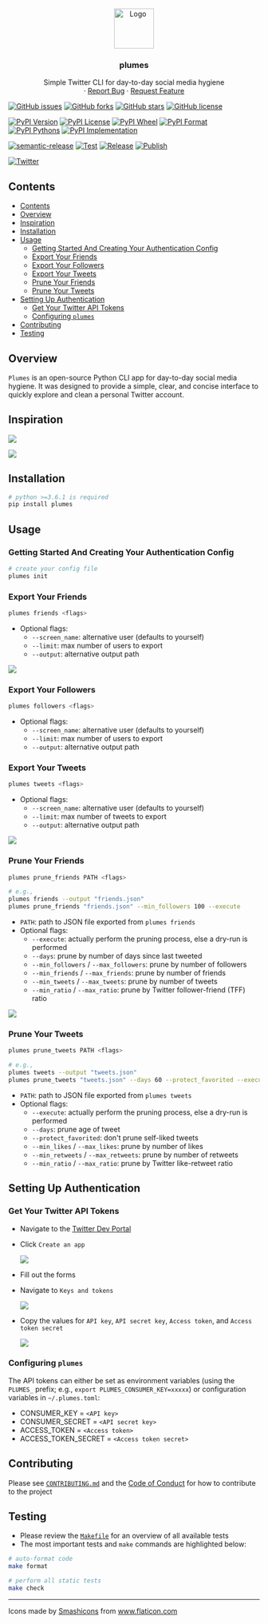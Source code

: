 <br />
<p align="center">
  <a href="https://github.com/nnadeau/plumes">
    <img src="https://raw.githubusercontent.com/nnadeau/plumes/master/media/feather.png" alt="Logo" width="80" height="80">
  </a>

  <h3 align="center">plumes</h3>

  <p align="center">
    Simple Twitter CLI for day-to-day social media hygiene
    <br />
    ·
    <a href="https://github.com/nnadeau/plumes/issues">Report Bug</a>
    ·
    <a href="https://github.com/nnadeau/plumes/issues">Request Feature</a>
  </p>
</p>

[![GitHub issues](https://img.shields.io/github/issues/nnadeau/plumes)](https://github.com/nnadeau/plumes/issues)
[![GitHub forks](https://img.shields.io/github/forks/nnadeau/plumes)](https://github.com/nnadeau/plumes/network)
[![GitHub stars](https://img.shields.io/github/stars/nnadeau/plumes)](https://github.com/nnadeau/plumes/stargazers)
[![GitHub license](https://img.shields.io/github/license/nnadeau/plumes)](https://github.com/nnadeau/plumes/blob/master/LICENSE)

[![PyPI Version](https://img.shields.io/pypi/v/plumes.svg)](https://pypi.python.org/pypi/plumes)
[![PyPI License](https://img.shields.io/pypi/l/plumes.svg)](https://pypi.python.org/pypi/plumes)
[![PyPI Wheel](https://img.shields.io/pypi/wheel/plumes.svg)](https://pypi.python.org/pypi/plumes)
[![PyPI Format](https://img.shields.io/pypi/format/plumes.svg)](https://pypi.python.org/pypi/plumes)
[![PyPI Pythons](https://img.shields.io/pypi/pyversions/plumes.svg)](https://pypi.python.org/pypi/plumes)
[![PyPI Implementation](https://img.shields.io/pypi/implementation/plumes.svg)](https://pypi.python.org/pypi/plumes)

[![semantic-release](https://img.shields.io/badge/%20%20%F0%9F%93%A6%F0%9F%9A%80-semantic--release-e10079.svg)](https://github.com/semantic-release/semantic-release)
[![Test](https://github.com/nnadeau/plumes/workflows/Test/badge.svg)](https://github.com/nnadeau/plumes/actions)
[![Release](https://github.com/nnadeau/plumes/workflows/Release/badge.svg)](https://github.com/nnadeau/plumes/actions)
[![Publish](https://github.com/nnadeau/plumes/workflows/Publish/badge.svg)](https://github.com/nnadeau/plumes/actions)

[![Twitter](https://img.shields.io/twitter/url?style=social&url=https%3A%2F%2Fgithub.com%2Fnnadeau%2Fplumes)](https://twitter.com/intent/tweet?text=Wow:&url=https%3A%2F%2Fgithub.com%2Fnnadeau%2Fplumes)

## Contents

- [Contents](#contents)
- [Overview](#overview)
- [Inspiration](#inspiration)
- [Installation](#installation)
- [Usage](#usage)
  - [Getting Started And Creating Your Authentication Config](#getting-started-and-creating-your-authentication-config)
  - [Export Your Friends](#export-your-friends)
  - [Export Your Followers](#export-your-followers)
  - [Export Your Tweets](#export-your-tweets)
  - [Prune Your Friends](#prune-your-friends)
  - [Prune Your Tweets](#prune-your-tweets)
- [Setting Up Authentication](#setting-up-authentication)
  - [Get Your Twitter API Tokens](#get-your-twitter-api-tokens)
  - [Configuring `plumes`](#configuring-plumes)
- [Contributing](#contributing)
- [Testing](#testing)

## Overview

`Plumes` is an open-source Python CLI app for day-to-day social media hygiene.
It was designed to provide a simple, clear, and concise interface to quickly explore and clean a personal Twitter account.

## Inspiration

[![](media/tweet-panzer.png)](https://twitter.com/panzer/status/943935357673861120)

[![](media/tweet-chrisalbon.png)](https://twitter.com/chrisalbon/status/1295408107078615041)

## Installation

```bash
# python >=3.6.1 is required
pip install plumes
```

## Usage

### Getting Started And Creating Your Authentication Config

```bash
# create your config file
plumes init
```

### Export Your Friends

```bash
plumes friends <flags>
```

- Optional flags:
  - `--screen_name`: alternative user (defaults to yourself)
  - `--limit`: max number of users to export
  - `--output`: alternative output path

![](media/terminal-friends.gif)

### Export Your Followers

```bash
plumes followers <flags>
```

- Optional flags:
  - `--screen_name`: alternative user (defaults to yourself)
  - `--limit`: max number of users to export
  - `--output`: alternative output path

### Export Your Tweets

```bash
plumes tweets <flags>
```

- Optional flags:
  - `--screen_name`: alternative user (defaults to yourself)
  - `--limit`: max number of tweets to export
  - `--output`: alternative output path

![](media/terminal-tweets.gif)

### Prune Your Friends

```bash
plumes prune_friends PATH <flags>

# e.g.,
plumes friends --output "friends.json"
plumes prune_friends "friends.json" --min_followers 100 --execute
```

- `PATH`: path to JSON file exported from `plumes friends`
- Optional flags:
  - `--execute`: actually perform the pruning process, else a dry-run is performed
  - `--days`: prune by number of days since last tweeted
  - `--min_followers` / `--max_followers`: prune by number of followers
  - `--min_friends` / `--max_friends`: prune by number of friends
  - `--min_tweets` / `--max_tweets`: prune by number of tweets
  - `--min_ratio` / `--max_ratio`: prune by Twitter follower-friend (TFF) ratio

![](media/terminal-prune-friends.gif)

### Prune Your Tweets

```bash
plumes prune_tweets PATH <flags>

# e.g.,
plumes tweets --output "tweets.json"
plumes prune_tweets "tweets.json" --days 60 --protect_favorited --execute
```

- `PATH`: path to JSON file exported from `plumes tweets`
- Optional flags:
  - `--execute`: actually perform the pruning process, else a dry-run is performed
  - `--days`: prune age of tweet
  - `--protect_favorited`: don't prune self-liked tweets
  - `--min_likes` / `--max_likes`: prune by number of likes
  - `--min_retweets` / `--max_retweets`: prune by number of retweets
  - `--min_ratio` / `--max_ratio`: prune by Twitter like-retweet ratio

## Setting Up Authentication

### Get Your Twitter API Tokens

- Navigate to the [Twitter Dev Portal](https://developer.twitter.com/en/apps)
- Click `Create an app`

  ![](media/2020-08-20-09-11-05.png)

- Fill out the forms
- Navigate to `Keys and tokens`

  ![](media/2020-08-20-09-12-34.png)

- Copy the values for `API key`, `API secret key`, `Access token`, and `Access token secret`

  ![](media/2020-08-20-09-13-24.png)

### Configuring `plumes`

The API tokens can either be set as environment variables (using the `PLUMES_` prefix; e.g., `export PLUMES_CONSUMER_KEY=xxxxx`) or configuration variables in `~/.plumes.toml`:

- CONSUMER_KEY = `<API key>`
- CONSUMER_SECRET = `<API secret key>`
- ACCESS_TOKEN = `<Access token>`
- ACCESS_TOKEN_SECRET = `<Access token secret>`

## Contributing

Please see [`CONTRIBUTING.md`](.github/CONTRIBUTING.md) and the [Code of Conduct](CODE_OF_CONDUCT.md) for how to contribute to the project

## Testing

- Please review the [`Makefile`](Makefile) for an overview of all available tests
- The most important tests and `make` commands are highlighted below:

```bash
# auto-format code
make format

# perform all static tests
make check
```

---

<div>Icons made by <a href="https://smashicons.com/" title="Smashicons">Smashicons</a> from <a href="https://www.flaticon.com/" title="Flaticon">www.flaticon.com</a></div>
